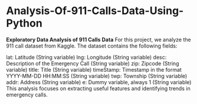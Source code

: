 # Analysis-Of-911-Calls-Data-Using-Python
**Exploratory Data Analysis of 911 Calls Data**
For this project, we analyze the 911 call dataset from Kaggle. The dataset contains the following fields:

lat: Latitude (String variable)
lng: Longitude (String variable)
desc: Description of the Emergency Call (String variable)
zip: Zipcode (String variable)
title: Title (String variable)
timeStamp: Timestamp in the format YYYY-MM-DD HH:MM:SS (String variable)
twp: Township (String variable)
addr: Address (String variable)
e: Dummy variable, always 1 (String variable)
This analysis focuses on extracting useful features and identifying trends in emergency calls.

